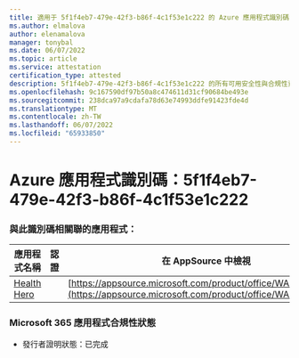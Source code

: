 ```yaml
---
title: 適用于 5f1f4eb7-479e-42f3-b86f-4c1f53e1c222 的 Azure 應用程式識別碼資訊
ms.author: elmalova
author: elenamalova
manager: tonybal
ms.date: 06/07/2022
ms.topic: article
ms.service: attestation
certification_type: attested
description: 5f1f4eb7-479e-42f3-b86f-4c1f53e1c222 的所有可用安全性與合規性資訊。
ms.openlocfilehash: 9c167590df97b50a8c474611d31cf90684be493e
ms.sourcegitcommit: 238dca97a9cdafa78d63e74993ddfe91423fde4d
ms.translationtype: MT
ms.contentlocale: zh-TW
ms.lasthandoff: 06/07/2022
ms.locfileid: "65933850"
---
```

# <a name="azure-app-id-5f1f4eb7-479e-42f3-b86f-4c1f53e1c222"></a>Azure 應用程式識別碼：5f1f4eb7-479e-42f3-b86f-4c1f53e1c222


### <a name="apps-associated-with-this-id"></a>與此識別碼相關聯的應用程式：
| **應用程式名稱** | **認證** | **在 AppSource 中檢視** |
|--------------|---------------|-----------------------|
| [Health Hero](../forward/WA200001405.md) |  | [https://appsource.microsoft.com/product/office/WA200001405](https://appsource.microsoft.com/product/office/WA200001405) |

### <a name="microsoft-365-app-compliance-status"></a>Microsoft 365 應用程式合規性狀態
- 發行者證明狀態：已完成
